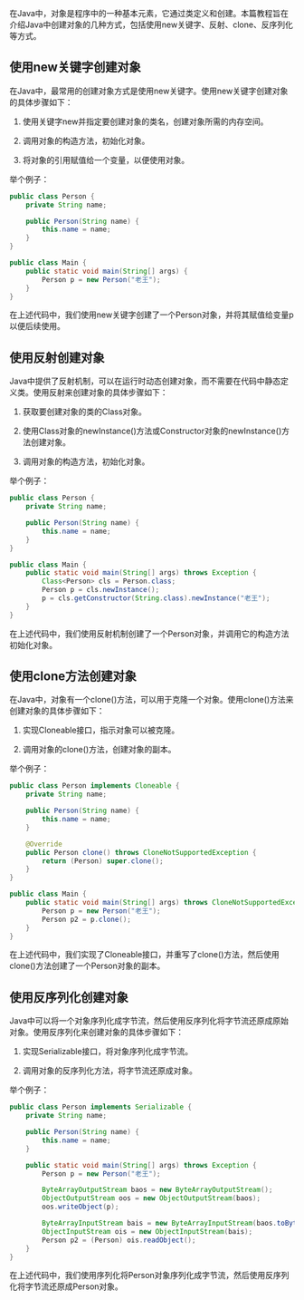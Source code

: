 在Java中，对象是程序中的一种基本元素，它通过类定义和创建。本篇教程旨在介绍Java中创建对象的几种方式，包括使用new关键字、反射、clone、反序列化等方式。

## 使用new关键字创建对象

在Java中，最常用的创建对象方式是使用new关键字。使用new关键字创建对象的具体步骤如下：

1. 使用关键字new并指定要创建对象的类名，创建对象所需的内存空间。

2. 调用对象的构造方法，初始化对象。

3. 将对象的引用赋值给一个变量，以便使用对象。

举个例子：

```java
public class Person {
    private String name;

    public Person(String name) {
        this.name = name;
    }
}

public class Main {
    public static void main(String[] args) {
        Person p = new Person("老王");
    }
}
```

在上述代码中，我们使用new关键字创建了一个Person对象，并将其赋值给变量p以便后续使用。

## 使用反射创建对象

Java中提供了反射机制，可以在运行时动态创建对象，而不需要在代码中静态定义类。使用反射来创建对象的具体步骤如下：

1. 获取要创建对象的类的Class对象。

2. 使用Class对象的newInstance()方法或Constructor对象的newInstance()方法创建对象。

3. 调用对象的构造方法，初始化对象。

举个例子：

```java
public class Person {
    private String name;

    public Person(String name) {
        this.name = name;
    }
}

public class Main {
    public static void main(String[] args) throws Exception {
        Class<Person> cls = Person.class;
        Person p = cls.newInstance();
        p = cls.getConstructor(String.class).newInstance("老王");
    }
}
```

在上述代码中，我们使用反射机制创建了一个Person对象，并调用它的构造方法初始化对象。

## 使用clone方法创建对象

在Java中，对象有一个clone()方法，可以用于克隆一个对象。使用clone()方法来创建对象的具体步骤如下：

1. 实现Cloneable接口，指示对象可以被克隆。

2. 调用对象的clone()方法，创建对象的副本。

举个例子：

```java
public class Person implements Cloneable {
    private String name;

    public Person(String name) {
        this.name = name;
    }

    @Override
    public Person clone() throws CloneNotSupportedException {
        return (Person) super.clone();
    }
}

public class Main {
    public static void main(String[] args) throws CloneNotSupportedException {
        Person p = new Person("老王");
        Person p2 = p.clone();
    }
}
```

在上述代码中，我们实现了Cloneable接口，并重写了clone()方法，然后使用clone()方法创建了一个Person对象的副本。

## 使用反序列化创建对象

Java中可以将一个对象序列化成字节流，然后使用反序列化将字节流还原成原始对象。使用反序列化来创建对象的具体步骤如下：

1. 实现Serializable接口，将对象序列化成字节流。

2. 调用对象的反序列化方法，将字节流还原成对象。

举个例子：

```java
public class Person implements Serializable {
    private String name;

    public Person(String name) {
        this.name = name;
    }

    public static void main(String[] args) throws Exception {
        Person p = new Person("老王");

        ByteArrayOutputStream baos = new ByteArrayOutputStream();
        ObjectOutputStream oos = new ObjectOutputStream(baos);
        oos.writeObject(p);

        ByteArrayInputStream bais = new ByteArrayInputStream(baos.toByteArray());
        ObjectInputStream ois = new ObjectInputStream(bais);
        Person p2 = (Person) ois.readObject();
    }
}
```

在上述代码中，我们使用序列化将Person对象序列化成字节流，然后使用反序列化将字节流还原成Person对象。
